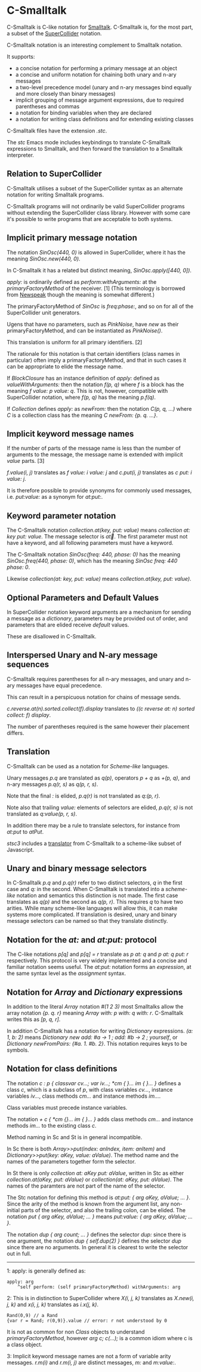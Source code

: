# C-Smalltalk

C-Smalltalk is  C-like notation for [Smalltalk](https://squeak.org/).
C-Smalltalk is, for the most part, a subset of the [SuperCollider](https://www.audiosynth.com/) notation.

C-Smalltalk notation is an interesting complement to Smalltalk notation.

It supports:

- a concise notation for performing a primary message at an object
- a concise and uniform notation for chaining both unary and n-ary messages
- a two-level precedence model (unary and n-ary messages bind equally and more closely than binary messages)
- implicit grouping of message argument expressions, due to required parentheses and commas
- a notation for binding variables when they are declared
- a notation for writing class definitions and for extending existing classes

C-Smalltalk files have the extension _.stc_.

The _stc_ Emacs mode includes keybindings to translate C-Smalltalk expressions to Smalltalk,
and then forward the translation to a Smalltalk interpreter.

## Relation to SuperCollider

C-Smalltalk utilises a subset of the SuperCollider syntax as an alternate notation for writing Smalltalk programs.

C-Smalltalk programs will not ordinarily be valid SuperCollider programs without extending the SuperCollider class library.
However with some care it's possible to write programs that are acceptable to both systems.

## Implicit primary message notation

The notation _SinOsc(440, 0)_ is allowed in SuperCollider, where it has the meaning _SinOsc.new(440, 0)_.

In C-Smalltalk it has a related but distinct meaning, _SinOsc.apply([440, 0])_.

_apply:_ is ordinarily defined as _perform:withArguments:_ at the _primaryFactoryMethod_ of the receiver. [1]
(This terminology is borrowed from [Newspeak](https://newspeaklanguage.org/) though the meaning is somewhat different.)

The primaryFactoryMethod of _SinOsc_ is _freq:phase:_, and so on for all of the SuperCollider unit generators.

Ugens that have no parameters, such as _PinkNoise_, have _new_ as their primaryFactoryMethod, and can be instantiated as _PinkNoise()_.

This translation is uniform for all primary identifiers. [2]

The rationale for this notation is that certain identifiers (class names in particular) often imply a primaryFactoryMethod,
and that in such cases it can be appropriate to elide the message name.

If _BlockClosure_ has an instance definition of _apply:_ defined as _valueWithArguments:_
then the notation _f(p, q)_ where _f_ is a block has the meaning _f value: p value: q_.
This is not, however, compatible with SuperCollider notation, where _f(p, q)_ has the meaning _p.f(q)_.

If _Collection_ defines _apply:_ as _newFrom:_
then the notation _C(p, q, ...)_ where _C_ is a collection class has the meaning _C newFrom: {p. q. ...}_.

## Implicit keyword message names

If the number of parts of the message name is less than the number of arguments to the message, the message name is extended with implicit _value_ parts. [3]

_f.value(i, j)_ translates as _f value: i value: j_ and _c.put(i, j)_ translates as _c put: i value: j_.

It is therefore possible to provide synonyms for commonly used messages, i.e. _put:value:_ as a synonym for _at:put:_.

## Keyword parameter notation

The C-Smalltalk notation _collection.at(key, put: value)_ means _collection at: key put: value_.
The message selector is _at:key:_.
The first parameter must not have a keyword, and all following parameters must have a keyword.

The C-Smalltalk notation _SinOsc(freq: 440, phase: 0)_ has the meaning _SinOsc.freq(440, phase: 0)_,
which has the meaning _SinOsc freq: 440 phase: 0_.

Likewise _collection(at: key, put: value)_ means _collection.at(key, put: value)_.

## Optional Parameters and Default Values

In SuperCollider notation keyword arguments are a mechanism for sending a message as a _dictionary_,
parameters may be provided out of order,
and parameters that are elided receive _default_ values.

These are disallowed in C-Smalltalk.

## Interspersed Unary and N-ary message sequences

C-Smalltalk requires parentheses for all n-ary messages, and unary and n-ary messages have equal precedence.

This can result in a perspicuous notation for chains of message sends.

_c.reverse.at(n).sorted.collect(f).display_ translates to
_((c reverse at: n) sorted collect: f) display_.

The number of parentheses required is the same however their placement differs.

## Translation

C-Smalltalk can be used as a notation for _Scheme-like_ languages.

Unary messages _p.q_ are translated as _q(p)_, operators _p + q_ as _+(p, q)_, and n-ary messages _p.q(r, s)_ as _q(p, r, s)_.

Note that the final _:_ is elided, _p.q(r)_ is not translated as _q:(p, r)_.

Note also that trailing _value:_ elements of selectors are elided, _p.q(r, s)_ is not translated as _q:value(p, r, s)_.

In addition there may be a rule to translate selectors, for instance from _at:put_ to _atPut_.

_stsc3_ includes a [translator](https://rohandrape.net/pub/stsc3/html/stsc3.html) from C-Smalltalk to a scheme-like subset of Javascript.

## Unary and binary message selectors

In C-Smalltalk _p.q_ and _p.q(r)_ refer to two distinct selectors, _q_ in the first case and _q:_ in the second.
When C-Smalltalk is translated into a _scheme-like_ notation and semantics this distinction is not made.
The first case translates as _q(p)_ and the second as _q(p, r)_.
This requires _q_ to have two arities.
While many scheme-like languages will allow this, it can make systems more complicated.
If translation is desired, unary and binary message selectors can be named so that they translate distinctly.

## Notation for the _at:_ and _at:put:_ protocol

The C-like notations _p[q]_ and _p[q] = r_ translate as _p at: q_ and _p at: q put: r_ respectively.
This protocol is very widely implemented and a concise and familiar notation seems useful.
The _at:put:_ notation forms an _expression_, at the same syntax level as the _assignment_ syntax.

## Notation for _Array_ and _Dictionary_ expressions

In addition to the literal _Array_ notation _#(1 2 3)_ most Smalltalks allow the array notation _{p. q. r}_ meaning _Array with: p with: q with: r_.
C-Smalltalk writes this as _[p, q, r]_.

In addition C-Smalltalk has a notation for writing _Dictionary_ expressions.
_(a: 1, b: 2)_ means _Dictionary new add: #a -> 1 ; add: #b -> 2 ; yourself_,
or _Dictionary newFromPairs: {#a. 1. #b. 2}_.
This notation requires keys to be symbols.

## Notation for class definitions

The notation _c : p { classvar cv...; var iv...; *cm { }... im { }... }_ defines
a class _c_, which is a subclass of _p_,
with class variables _cv..._, instance variables _iv..._,
class methods _cm..._ and instance methods _im..._.

Class variables must precede instance variables.

The notation _+ c { *cm {}... im { }... }_ adds class methods _cm..._ and instance methods _im..._ to the existing class _c_.

Method naming in Sc and St is in general incompatible.

In Sc there is both _Array>>put(index: anIndex, item: anItem)_  and _Dictionary>>put(key: aKey, value: aValue)_.
The method name and the names of the parameters together form the selector.

In St there is only _collection at: aKey put: aValue_,
written in Stc as either _collection.at(aKey, put: aValue)_ or _collection(at: aKey, put: aValue)_.
The names of the paramters are not part of the name of the selector.

The Stc notation for defining this method is _at:put: { arg aKey, aValue; ... }_.
Since the arity of the method is known from the argument list, any non-initial parts of the selector, and also the trailing colon, can be elided.
The notation _put { arg aKey, aValue; ... }_ means _put:value: { arg aKey, aValue; ... }_.

The notation _dup { arg count; ... }_ defines the selector _dup:_ since there is one argument,
the notation _dup { self.dup(2) }_ defines the selector _dup_ since there are no arguments.
In general it is clearest to write the selector out in full.

* * *

1: apply: is generally defined as:

````
apply: arg
    ^self perform: (self primaryFactoryMethod) withArguments: arg
````

2: This is in distinction to SuperCollider where
   _X(i, j, k)_ translates as _X.new(i, j, k)_ and
   _x(i, j, k)_ translates as _i.x(j, k)_.

````
Rand(0,9) // a Rand
{var r = Rand; r(0,9)}.value // error: r not understood by 0
````

It is not as common for non _Class_ objects to understand _primaryFactoryMethod_,
however _arg c; c(...);_ is a common idiom where c is a class object.

3: Implicit keyword message names are not a form of variable arity messages.
_r.m(i)_ and _r.m(i, j)_ are distinct messages, _m:_ and _m:value:_.
